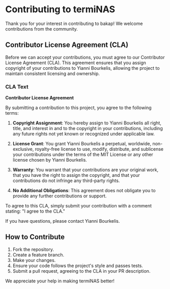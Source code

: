 # Contributing to termiNAS

Thank you for your interest in contributing to bakap! We welcome contributions from the community.

## Contributor License Agreement (CLA)

Before we can accept your contributions, you must agree to our Contributor License Agreement (CLA). This agreement ensures that you assign copyright of your contributions to Yianni Bourkelis, allowing the project to maintain consistent licensing and ownership.

### CLA Text

**Contributor License Agreement**

By submitting a contribution to this project, you agree to the following terms:

1. **Copyright Assignment**: You hereby assign to Yianni Bourkelis all right, title, and interest in and to the copyright in your contributions, including any future rights not yet known or recognized under applicable law.

2. **License Grant**: You grant Yianni Bourkelis a perpetual, worldwide, non-exclusive, royalty-free license to use, modify, distribute, and sublicense your contributions under the terms of the MIT License or any other license chosen by Yianni Bourkelis.

3. **Warranty**: You warrant that your contributions are your original work, that you have the right to assign the copyright, and that your contributions do not infringe any third-party rights.

4. **No Additional Obligations**: This agreement does not obligate you to provide any further contributions or support.

To agree to this CLA, simply submit your contribution with a comment stating: "I agree to the CLA."

If you have questions, please contact Yianni Bourkelis.

## How to Contribute

1. Fork the repository.
2. Create a feature branch.
3. Make your changes.
4. Ensure your code follows the project's style and passes tests.
5. Submit a pull request, agreeing to the CLA in your PR description.

We appreciate your help in making termiNAS better!